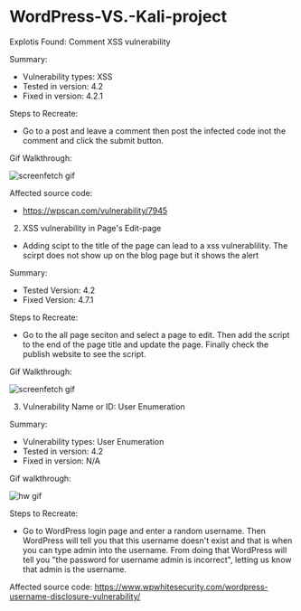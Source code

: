 # WordPress-VS.-Kali-project

Explotis Found: Comment XSS vulnerability

Summary:
- Vulnerability types: XSS
- Tested in version: 4.2
- Fixed in version: 4.2.1

Steps to Recreate: 
- Go to a post and leave a comment then post the infected code inot the comment and click the submit button. 

Gif Walkthrough:

![screenfetch gif](https://user-images.githubusercontent.com/58159183/197911388-72704e01-ed66-4ff4-8f27-e7853888c5f2.gif)

Affected source code: 
- https://wpscan.com/vulnerability/7945


2) XSS vulnerability in Page's Edit-page
- Adding scipt to the title of the page can lead to a xss vulnerablility. The scirpt does not show up on the blog page but it shows the alert

Summary:
- Tested Version: 4.2 
- Fixed Version: 4.7.1

Steps to Recreate: 
- Go to the all page seciton and select a page to edit. Then add the script to the end of the page title and update the page. Finally check the publish website to see the script. 

Gif Walkthrough:

![screenfetch gif](https://user-images.githubusercontent.com/58159183/197914811-9b6362d7-b634-4436-ae67-21390e1b0770.gif)

3) Vulnerability Name or ID: User Enumeration

Summary:
- Vulnerability types: User Enumeration
- Tested in version: 4.2
- Fixed in version: N/A

Gif walkthrough:

![hw gif](https://user-images.githubusercontent.com/58159183/197917608-758af780-ee8c-4f6d-80b0-13cfb50ff591.gif)

Steps to Recreate: 
- Go to WordPress login page and enter a random username. Then WordPress will tell you that this username doesn't exist and that is when you can type admin into the username. From doing that WordPress will tell you "the password for username admin is incorrect", letting us know that admin is the username.

Affected source code: https://www.wpwhitesecurity.com/wordpress-username-disclosure-vulnerability/
